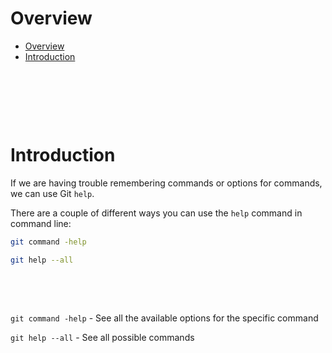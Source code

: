 # Overview

- [Overview](#overview)
- [Introduction](#introduction)

&nbsp;

&nbsp;

&nbsp;

# Introduction

If we are having trouble remembering commands or options for commands, we can use Git `help`.

There are a couple of different ways you can use the `help` command in command line:

```bash
git command -help
```

```bash
git help --all
```

&nbsp;

&nbsp;

`git command -help` - See all the available options for the specific command

`git help --all` - See all possible commands
